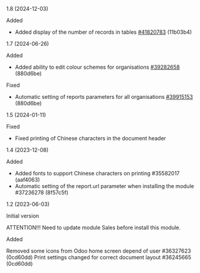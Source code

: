 1.8 (2024-12-03)

Added

- Added display of the number of records in tables [#41820783](https://netping.teamwork.com/app/tasks/41820783) (11b03b4)

1.7 (2024-06-26)

Added

- Added ability to edit colour schemes for organisations [#39282658](https://netping.teamwork.com/#/tasks/39282658) (880d6be)

Fixed

- Automatic setting of reports parameters for all organisations [#39915153](https://netping.teamwork.com/#/tasks/39915153) (880d6be)

1.5 (2024-01-11)

Fixed

- Fixed printing of Chinese characters in the document header

1.4 (2023-12-08)

Added

- Added fonts to support Chinese characters on printing #35582017 (aaf4063)
- Automatic setting of the report.url parameter when installing the module #37236278 (8f57c5f)

1.2 (2023-06-03)

Initial version

ATTENTION!!! Need to update module Sales before install this module.

Added

Removed some icons from Odoo home screen depend of user #36327623 (0cd60dd)
Print settings changed for correct document layout #36245665 (0cd60dd)
